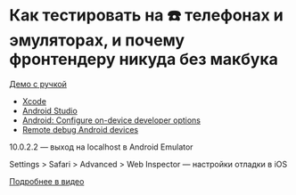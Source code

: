 # Как тестировать на ☎️ телефонах и эмуляторах, и почему фронтендеру никуда без макбука

[Демо с ручкой](https://pepelsbey.github.io/playground/mobile-debug/)

- [Xcode](https://apps.apple.com/app/497799835)
- [Android Studio](https://developer.android.com/studio)
- [Android: Configure on-device developer options](https://developer.android.com/studio/debug/dev-options)
- [Remote debug Android devices](https://developer.chrome.com/docs/devtools/remote-debugging/)

10.0.2.2 — выход на localhost в Android Emulator

Settings > Safari > Advanced > Web Inspector — настройки отладки в iOS

[Подробнее в видео](https://youtu.be/71qnSzSjCyY)
